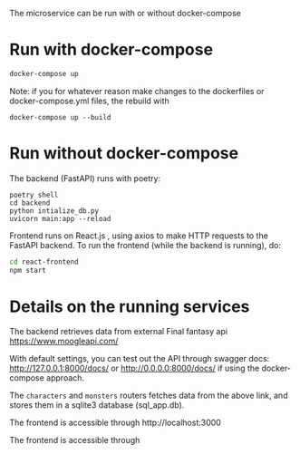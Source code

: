 The microservice can be run with or without docker-compose


# Run with docker-compose

```bash
docker-compose up
```

Note: if you for whatever reason make changes to the dockerfiles or docker-compose.yml files, the
rebuild with

```
docker-compose up --build
```

# Run without docker-compose

The backend (FastAPI) runs with poetry:

```
poetry shell
cd backend
python intialize_db.py
uvicorn main:app --reload
```

Frontend runs on React.js , using axios to make HTTP requests to the FastAPI backend.
To run the frontend (while the backend is running), do:
```bash
cd react-frontend
npm start
```


# Details on the running services

The backend retrieves data from external Final fantasy api
https://www.moogleapi.com/

With default settings, you can test out the API through swagger docs:
http://127.0.0.1:8000/docs/
or
http://0.0.0.0:8000/docs/
if using the docker-compose approach. 

The `characters` and `monsters` routers fetches data from the above link,
and stores them in a sqlite3 database (sql_app.db).

The frontend is accessible through
http://localhost:3000


The frontend is accessible through